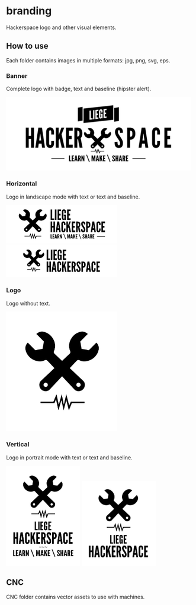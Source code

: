 # branding
Hackerspace logo and other visual elements.

## How to use

Each folder contains images in multiple formats: jpg, png, svg, eps.

### Banner

Complete logo with badge, text and baseline (hipster alert).

<img src="banner/banner.jpg?raw=true" width="500" />

### Horizontal

Logo in landscape mode with text or text and baseline.

<img src="horizontal/text-baseline.jpg?raw=true" width="300" />
<img src="horizontal/text.jpg?raw=true" width="300" />

### Logo

Logo without text.

<img src="logo/logo.jpg?raw=true" width="300" />

### Vertical

Logo in portrait mode with text or text and baseline.

<img src="vertical/text-baseline.jpg?raw=true" width="200" />
<img src="vertical/text.jpg?raw=true" width="200" />

## CNC

CNC folder contains vector assets to use with machines.
